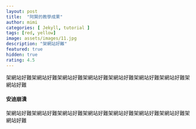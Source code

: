 ```yaml
---
layout: post
title:  "阿賢的教學成果"
author: mimi
categories: [ Jekyll, tutorial ]
tags: [red, yellow]
image: assets/images/11.jpg
description: "架網站好難"
featured: true
hidden: true
rating: 4.5
---
```


架網站好難架網站好難架網站好難架網站好難架網站好難架網站好難架網站好難架網站好難

#### 安迪崩潰

架網站好難架網站好難架網站好難架網站好難架網站好難架網站好難架網站好難架網站好難


